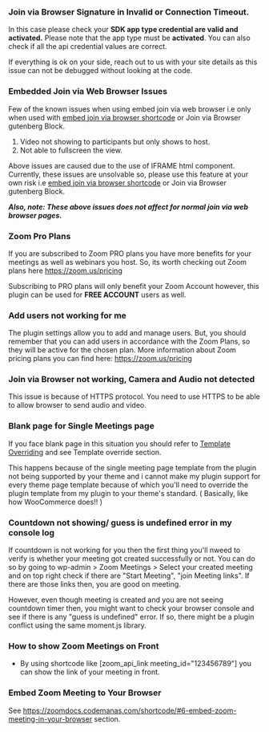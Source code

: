 ### Join via Browser Signature in Invalid or Connection Timeout.

In this case please check your **SDK app type credential are valid and activated.** Please note that the app type must be **activated**. You can also check if all the api credential values are correct. 

If everything is ok on your side, reach out to us with your site details as this issue can not be debugged without looking at the code.

### Embedded Join via Web Browser Issues
Few of the known issues when using embed join via web browser i.e only when used with <a href="https://zoomdocs.codemanas.com/shortcode/#8-embed-zoom-meeting-in-your-browser">embed join via browser shortcode</a> or Join via Browser gutenberg Block.

1. Video not showing to participants but only shows to host.
2. Not able to fullscreen the view.

Above issues are caused due to the use of IFRAME html component. Currently, these issues are unsolvable so, please use this feature at your own risk i.e <a href="https://zoomdocs.codemanas.com/shortcode/#8-embed-zoom-meeting-in-your-browser">embed join via browser shortcode</a> or Join via Browser gutenberg Block.

**_Also, note: These above issues does not affect for normal join via web browser pages._**

### Zoom Pro Plans

If you are subscribed to Zoom PRO plans you have more benefits for your meetings as well as webinars you host. So, its worth checking out Zoom plans here <a href="https://zoom.us/pricing">https://zoom.us/pricing</a>

Subscribing to PRO plans will only benefit your Zoom Account however, this plugin can be used for **FREE ACCOUNT** users as well.

### Add users not working for me

The plugin settings allow you to add and manage users. But, you should remember that you can add users in accordance with the Zoom Plans, so they will be active for the chosen plan. More information about Zoom pricing plans you can find here: https://zoom.us/pricing

### Join via Browser not working, Camera and Audio not detected

This issue is because of HTTPS protocol. You need to use HTTPS to be able to allow browser to send audio and video.

### Blank page for Single Meetings page

If you face blank page in this situation you should refer to [Template Overriding](https://zoomdocs.codemanas.com/template_override/#content-not-showing "Template Overriding") and see Template override section.

This happens because of the single meeting page template from the plugin not being supported by your theme and i cannot make my plugin support for every theme page template because of which you'll need to override the plugin template from my plugin to your theme's standard. ( Basically, like how WooCommerce does!! )

### Countdown not showing/ guess is undefined error in my console log

If countdown is not working for you then the first thing you'll nweed to verify is whether your meeting got created successfully or not. You can do so by going to wp-admin > Zoom Meetings > Select your created meeting and on top right check if there are "Start Meeting", "join Meeting links". If there are those links then, you are good on meeting.

However, even though meeting is created and you are not seeing countdown timer then, you might want to check your browser console and see if there is any "guess is undefined" error. If so, there might be a plugin conflict using the same moment.js library.

### How to show Zoom Meetings on Front

* By using shortcode like [zoom_api_link meeting_id="123456789"] you can show the link of your meeting in front.

### Embed Zoom Meeting to Your Browser

See https://zoomdocs.codemanas.com/shortcode/#6-embed-zoom-meeting-in-your-browser section.
